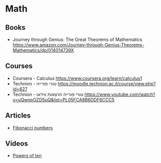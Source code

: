 
# Math

## Books
* Journey through Genius: The Great Theorems of Mathematics   https://www.amazon.com/Journey-through-Genius-Theorems-Mathematics/dp/014014739X 


## Courses
* Coursera - Calculus             https://www.coursera.org/learn/calculus1
* Technion - טורי פורייה          https://moodle.technion.ac.il/course/view.php?id=627
* Technion - טורי פורייה הרצאות ווידאו    https://www.youtube.com/watch?v=uQwnpOZD5uQ&list=PL05FCA8B6DDF6CCC5 


## Articles
* [Fibonacci numbers](https://en.wikipedia.org/wiki/Fibonacci_number)


## Videos
* [Powers of ten](https://www.youtube.com/watch?v=0fKBhvDjuy0)

